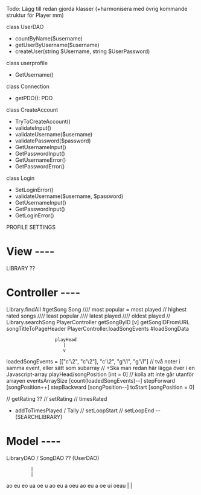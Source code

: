 Todo: Lägg till redan gjorda klasser (+harmonisera med övrig kommande struktur för Player mm)

class UserDAO
- countByName($username)
- getUserByUsername($username)
- createUser(string $Username, string $UserPassword)

class userprofile
- GetUsername()

class Connection
- getPDO(): PDO

class CreateAccount
- TryToCreateAccount()
- validateInput()
- validateUsername($username)
- validatePassword($password)
- GetUsernameInput()
- GetPasswordInput()
- GetUsernameError()
- GetPasswordError()

class Login
- SetLoginError()
- validateUsername($username, $password)
- GetUsernameInput()
- GetPasswordInput()
- GetLoginError()

 
PROFILE
SETTINGS

# View ----
LIBRARY ??

# Controller ----
Library.findAll  #getSong
Song
//// most popular = most played
//   highest rated songs
////   least popular
//// latest played
////   oldest played
//   Library.searchSong
PlayerController
  getSongByID  [v]
  getSongIDFromURL
  songTitleToPageHeader
  PlayerController.loadSongEvents  #loadSongData

                      playHead
                         |
                         v
  loadedSongEvents = [["c'\2", "c'\2"], "c'\2", "g'\1", "g'\1"]
     // två noter i samma event, eller sätt som subarray
     // +Ska man redan här lägga över i en Javascript-array
  playHead/songPosition  [int = 0]
     // kolla att inte går utanför arrayen
  eventsArraySize  [count(loadedSongEvents)--]
stepForward   [songPosition++]
stepBackward  [songPosition--]
toStart       [songPosition = 0]

// getRating   ??
// setRating
//   timesRated
- addToTimesPlayed / Tally
// setLoopStart
// setLoopEnd
--
(SEARCHLIBRARY)

# Model ----
LibraryDAO / SongDAO ??
(UserDAO)

             |
             |
 ao eu eo ua oe u ao eu  a oeu ao eu a oe ui oeau
             |
             |
 
